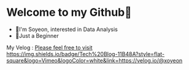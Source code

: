# Welcome to my Github🙌
* 🎈I'm Soyeon, interested in Data Analysis
* 🌱Just a Beginner

My Velog : [Please feel free to visit](https://velog.io/@xoyeon)                    
https://img.shields.io/badge/Tech%20Blog-11B48A?style=flat-square&logo=Vimeo&logoColor=white&link=https://velog.io/@xoyeon
